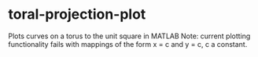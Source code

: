 # toral-projection-plot
Plots curves on a torus to the unit square in MATLAB
Note: current plotting functionality fails with mappings of the form x = c and y = c, c a constant.
